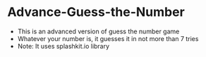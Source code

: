 # Advance-Guess-the-Number
- This is an advanced version of guess the number game
- Whatever your number is, it guesses it in not more than 7 tries
- Note: It uses splashkit.io library
